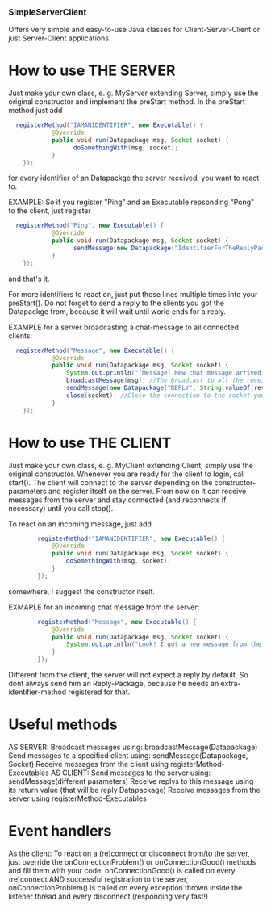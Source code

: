 ### SimpleServerClient ###
Offers very simple and easy-to-use Java classes for Client-Server-Client or just Server-Client applications.

# How to use THE SERVER
Just make your own class, e. g. MyServer extending Server, simply use the original constructor and implement
the preStart method. In the preStart method just add
```java
  registerMethod("IAMANIDENTIFIER", new Executable() {
			@Override
			public void run(Datapackage msg, Socket socket) {
				  doSomethingWith(msg, socket);
			}
	});
```
for every identifier of an Datapackge the server received, you want to react to.

EXAMPLE: So if you register "Ping" and an Executable repsonding "Pong" to the client, just register
```java
  registerMethod("Ping", new Executable() {
			@Override
			public void run(Datapackage msg, Socket socket) {
				  sendMessage(new Datapackage("IdentifierForTheReplyPackage", "Pong"), socket);
			}
	});
```
and that's it.

For more identifiers to react on, just put those lines multiple times into your preStart(). Do not forget to send
a reply to the clients you got the Datapackge from, because it will wait until world ends for a reply.

EXAMPLE for a server broadcasting a chat-message to all connected clients:
```java
  registerMethod("Message", new Executable() {			
			@Override
			public void run(Datapackage msg, Socket socket) {
			  	System.out.println("[Message] New chat message arrived, delivering to all the clients...");
			  	broadcastMessage(msg); //The broadcast to all the receivers
			  	sendMessage(new Datapackage("REPLY", String.valueOf(reveicerCount)), socket); //The reply (NECESSARY! unless you want the client to block while waiting for this package)
			  	close(socket); //Close the connection to the socket you got the Datapackage from
			}
	});
```

	
# How to use THE CLIENT
Just make your own class, e. g. MyClient extending Client, simply use the original constructor.
Whenever you are ready for the client to login, call start(). The client will connect to the server
depending on the constructor-parameters and register itself on the server. From now on it can
receive messages from the server and stay connected (and reconnects if necessary) until you call stop().

To react on an incoming message, just add
```java
		registerMethod("IAMANIDENTIFIER", new Executable() {
			@Override
			public void run(Datapackage msg, Socket socket) {
				doSomethingWith(msg, socket);		
			}
		});
```
somewhere, I suggest the constructor itself.

EXMAPLE for an incoming chat message from the server:
```java
		registerMethod("Message", new Executable() {
			@Override
			public void run(Datapackage msg, Socket socket) {
				System.out.println("Look! I got a new message from the server: " + msg.get(1));				
			}
		});
```

Different from the client, the server will not expect a reply by default. So dont always send him an Reply-Package, because he
needs an extra-identifier-method registered for that.


# Useful methods
AS SERVER:
  Broadcast messages using: broadcastMessage(Datapackage)
  Send messages to a specified client using: sendMessage(Datapackage, Socket)
  Receive messages from the client using registerMethod-Executables
AS CLIENT:
  Send messages to the server using: sendMessage(different parameters)
  Receive replys to this message using its return value (that will be reply Datapackage)
  Receive messages from the server using registerMethod-Executables


# Event handlers
As the client: To react on a (re)connect or disconnect from/to the server,
just override the onConnectionProblem() or onConnectionGood() methods and fill them with your code.
onConnectionGood() is called on every (re)connect AND successful registration to the server,
onConnectionProblem() is called on every exception thrown inside the listener thread and every disconnect (responding very fast!)

